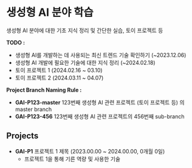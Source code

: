 # 생성형 AI 분야 학습

생성형 AI 분야에 대한 기초 지식 정리 및 간단한 실습, 토이 프로젝트 등

**TODO :**
* 생성형 AI를 개발하는 데 사용되는 최신 트렌드 기술 확인하기 (~2023.12.06)
* 생성형 AI 개발에 필요한 기술에 대한 지식 정리 (~2024.02.18)
* 토이 프로젝트 1 (2024.02.16 ~ 03.10)
* 토이 프로젝트 2 (2024.03.11 ~ 04.07)

**Project Branch Naming Rule :**
* **GAI-P123-master** 123번째 생성형 AI 관련 프로젝트 (토이 프로젝트 등) 의 master branch 
* **GAI-P123-456** 123번째 생성형 AI 관련 프로젝트의 456번째 sub-branch

## Projects
* **GAI-P1** 프로젝트 1 제목 (2023.00.00 ~ 2024.00.00, 0개월 0일)
  * 프로젝트 1을 통해 기른 역량 및 사용한 기술